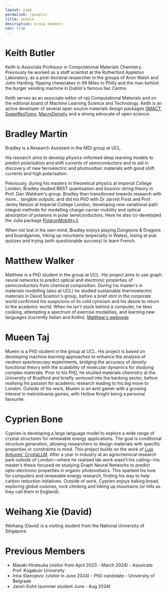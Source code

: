 ```yaml
---
layout: page
permalink: /people/
title: people
description: Group members
nav: true
---
```


# Keith Butler

Keith is Associate Professor in Computational Materials Chemistry. Previously he worked as a staff
scientist at the Rutherford Appleton Laboratory, as a post-doctoral resaercher in the
groups of Aron Walsh and John Harding, flipping cheestakes in 99 Miles to Philly and
the man behind the burger vending machine in Dublin's famous Ilac Centre. 

Keith serves as an associate editor of npj Computational Materials and on the editorial
board of Machine Learning Science and Technology. Keith is an active developer
 of several open source materials design packages [SMACT](https://smact.readthedocs.io/en/latest/introduction.html), [SuperResTomo](https://superres-tomo.readthedocs.io/en/latest/about.html), [MacroDensity](https://github.com/WMD-group/MacroDensity) and a strong advocate of open science.

# Bradley Martin

Bradley is a Research Assistant in the MDI group at UCL. 

His research aims to develop physics-informed deep learning models to predict polarisation and shift currents of semiconductors and to aid in discovery of new ferroelectric and photovoltaic materials with good shift currents and high polarisation.

Previously, during his masters in theoretical physics at Imperial College London, Bradley studied BRST quantisation and bosonic string theory in Prof. Dan Waldram's group. Bradley then transitioned towards research with more... tangible outputs, and did his PhD with Dr Jarvist Frost and Prof. Jenny Nelson at Imperial College London, developing new variational path integral methods for modelling charge-carrier mobility and optical absorption of polarons in polar semiconductors. Here he also co-developed the Julia package [PolaronMobility.jl](https://github.com/jarvist/PolaronMobility.jl).

When not lost in his own mind, Bradley enjoys playing Dungeons & Dragons and boardgames, hiking up mountains (especially in Wales), losing at pub quizzes and trying (with questionable success) to learn French.

# Matthew Walker

Matthew is a PhD student in the group at UCL. His project aims to use graph neural networks to predict optical and electronic properties of semiconductors from chemical composition. During his master's in materials modelling (also at UCL) he studied sustainable thermoelectric materials in David Scanlon's group, before a brief stint in the corporate world confirmed his suspicions of its cold cynicism and his desire to return to the academic world.
When he isn't stuck behind a computer, he likes cooking, attempting a spectrum of exercise modalities, and learning new languages (currently Italian and Kotlin). [Matthew's webpage](https://mattheww98.github.io/)

# Mueen Taj

Mueen is a PhD student in the group at UCL. His project is based on developing machine learning approaches to enhance the analysis of neutron spectroscopy experiments, bridging the accuracy of density functional theory with the scalability of molecular dynamics for studying complex materials. Prior to his PhD, he studied materials chemistry at the University of Bradford and briefly ventured into the banking sector, before realising his passion for academic research leading to his big move to London. Outside of his work, Mueen is an avid gamer with a growing interest in metroidvania games, with Hollow Knight being a personal favourite.

# Cyprien Bone

Cyprien is developing a large language model to explore a wide range of crystal structures for renewable energy applications. The goal is conditional structure generation, allowing researchers to design materials with specific properties or constraints in mind. This project builds on the work of [Luis Antunes' CrystaLLM](https://github.com/lantunes/CrystaLLM). After a year in industry at an agrochemical research park outside of London—where he realised lab work wasn’t his calling—his master’s thesis focused on studying Graph Neural Networks to predict opto-electronic properties in organic photovoltaics. This sparked his love for computers and renewable energy research, finding his way to help carbon reduction initiatives. Outside of work, Cyprien enjoys baking bread, exploring global cuisines, rock climbing and hiking up mountains (or hills as they call them in England).

# Weihang Xie (David)

Weihang (David) is a visiting student from the National University of Singapore.

# Previous Members

* Masaki Hiratsuka (visitor from April 2023 - March 2024) - Assoicate Prof. Kogakuin University
* Irina Stanojevic (visitor in June 2024) - PhD candidate - University of Belgrade
* Jaivin Gohil (summer student June - Aug 2024)
